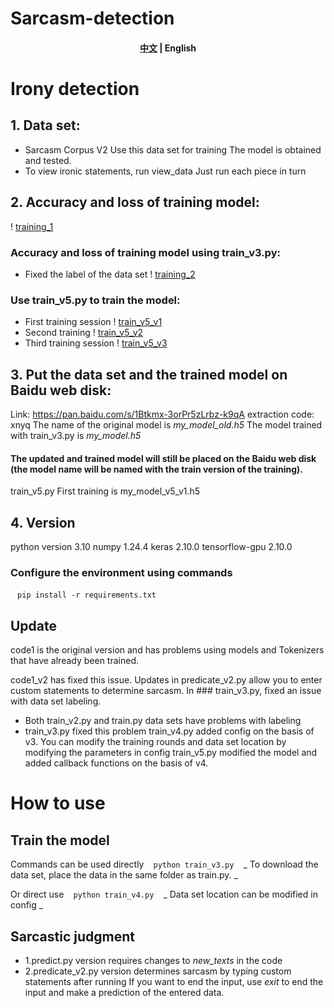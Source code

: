 # Sarcasm-detection
<h4 align="center">
<p>
<a href="(https://github.com/WThirteen/Sarcasm-detection/edit/main/README.md">中文</a> |
<b> English</b>
<p>
</h4>

</div>

# Irony detection
## 1. Data set:
* Sarcasm Corpus V2
Use this data set for training
The model is obtained and tested.
* To view ironic statements, run view_data
Just run each piece in turn

## 2. Accuracy and loss of training model:

! [training_1](https://github.com/WThirteen/Sarcasm-detection/assets/100677199/8749563d-a20e-41aa-a0c5-f33e9333708d)
### Accuracy and loss of training model using train_v3.py:
* Fixed the label of the data set
! [training_2](https://github.com/WThirteen/Sarcasm-detection/assets/100677199/7f30f7bd-62b3-48ae-ab46-acae7e5cadaa)
### Use train_v5.py to train the model:
* First training session
! [train_v5_v1](https://github.com/WThirteen/Sarcasm-detection/assets/100677199/c036b49a-7e24-4b83-b88a-ca4b79cafc6e)
* Second training
! [train_v5_v2](https://github.com/WThirteen/Sarcasm-detection/assets/100677199/b16a3e67-f96f-49a7-ac7e-81aa7f5752e4)
* Third training session
! [train_v5_v3](https://github.com/WThirteen/Sarcasm-detection/assets/100677199/29a67b46-3f0e-46ce-bca0-5e50fb69ff6b)

## 3. Put the data set and the trained model on Baidu web disk:

Link: https://pan.baidu.com/s/1Btkmx-3orPr5zLrbz-k9qA extraction code: xnyq
The name of the original model is _my_model_old.h5_
The model trained with train_v3.py is _my_model.h5_
#### The updated and trained model will still be placed on the Baidu web disk (the model name will be named with the train version of the training).
train_v5.py First training is my_model_v5_v1.h5

## 4. Version
python version 3.10
numpy 1.24.4
keras 2.10.0
tensorflow-gpu 2.10.0
### Configure the environment using commands
` ` `
pip install -r requirements.txt
` ` `


## Update
code1 is the original version and has problems using models and Tokenizers that have already been trained.

code1_v2 has fixed this issue.
Updates in predicate_v2.py allow you to enter custom statements to determine sarcasm.
In ### train_v3.py, fixed an issue with data set labeling.
* Both train_v2.py and train.py data sets have problems with labeling
* train_v3.py fixed this problem
train_v4.py added config on the basis of v3. You can modify the training rounds and data set location by modifying the parameters in config
train_v5.py modified the model and added callback functions on the basis of v4.

# How to use
## Train the model
Commands can be used directly
` ` `
python train_v3.py
` ` `
_ To download the data set, place the data in the same folder as train.py. _

Or direct use
` ` `
python train_v4.py
` ` `
_ Data set location can be modified in config _

## Sarcastic judgment
* 1.predict.py version requires changes to *new_texts* in the code
* 2.predicate_v2.py version determines sarcasm by typing custom statements after running
If you want to end the input, use *exit* to end the input and make a prediction of the entered data.
